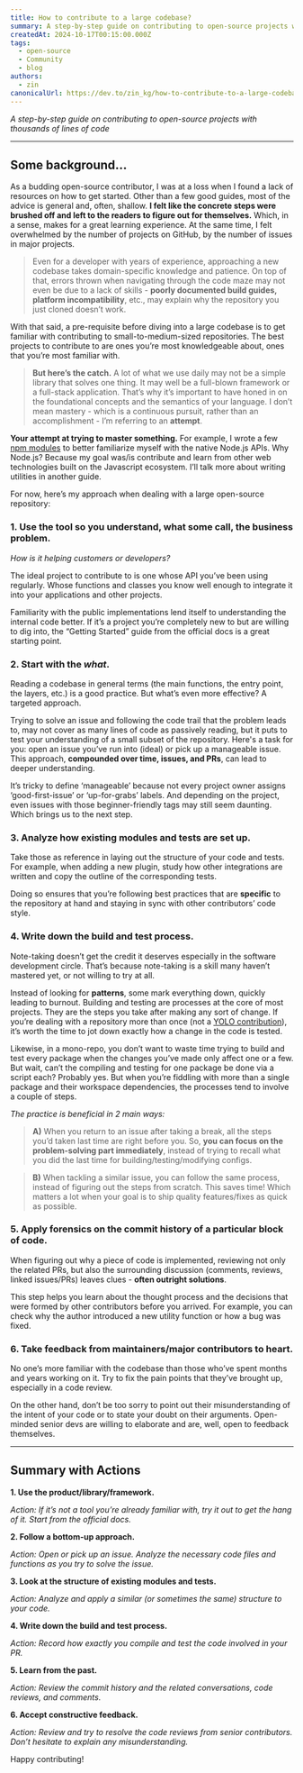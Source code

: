 ```yaml
---
title: How to contribute to a large codebase?
summary: A step-by-step guide on contributing to open-source projects with thousands of lines of code
createdAt: 2024-10-17T00:15:00.000Z
tags:
  - open-source
  - Community
  - blog
authors:
  - zin
canonicalUrl: https://dev.to/zin_kg/how-to-contribute-to-a-large-codebase-2ho0
---
```


_A step-by-step guide on contributing to open-source projects with thousands of lines of code_

---

## Some background...

As a budding open-source contributor, I was at a loss when I found a lack of resources on how to get started. Other than a few good guides, most of the advice is general and, often, shallow. **I felt like the concrete steps were brushed off and left to the readers to figure out for themselves.** Which, in a sense, makes for a great learning experience. At the same time, I felt overwhelmed by the number of projects on GitHub, by the number of issues in major projects.

> Even for a developer with years of experience, approaching a new codebase takes domain-specific knowledge and patience. On top of that, errors thrown when navigating through the code maze may not even be due to a lack of skills - **poorly documented build guides, platform incompatibility**, etc., may explain why the repository you just cloned doesn’t work.

With that said, a pre-requisite before diving into a large codebase is to get familiar with contributing to small-to-medium-sized repositories. The best projects to contribute to are ones you’re most knowledgeable about, ones that you’re most familiar with.

> **But here’s the catch.** A lot of what we use daily may not be a simple library that solves one thing. It may well be a full-blown framework or a full-stack application. That’s why it’s important to have honed in on the foundational concepts and the semantics of your language. I don’t mean mastery - which is a continuous pursuit, rather than an accomplishment - I’m referring to an **attempt**.

**Your attempt at trying to master something.** For example, I wrote a few [npm modules](https://www.npmjs.com/settings/zin_kg/packages) to better familiarize myself with the native Node.js APIs. Why Node.js? Because my goal was/is contribute and learn from other web technologies built on the Javascript ecosystem. I’ll talk more about writing utilities in another guide.

For now, here’s my approach when dealing with a large open-source repository:

### 1. Use the tool so you understand, what some call, the business problem.

_How is it helping customers or developers?_

The ideal project to contribute to is one whose API you’ve been using regularly. Whose functions and classes you know well enough to integrate it into your applications and other projects. 

Familiarity with the public implementations lend itself to understanding the internal code better. If it’s a project you’re completely new to but are willing to dig into, the “Getting Started” guide from the official docs is a great starting point.

### 2. Start with the _what_.

Reading a codebase in general terms (the main functions, the entry point, the layers, etc.) is a good practice. But what’s even more effective? A targeted approach.

Trying to solve an issue and following the code trail that the problem leads to, may not cover as many lines of code as passively reading, but it puts to test your understanding of a small subset of the repository. Here's a task for you: open an issue you’ve run into (ideal) or pick up a manageable issue. This approach, **compounded over time, issues, and PRs**, can lead to deeper understanding.

It’s tricky to define ‘manageable’ because not every project owner assigns ‘good-first-issue’ or ‘up-for-grabs’ labels. And depending on the project, even issues with those beginner-friendly tags may still seem daunting. Which brings us to the next step.

### 3. Analyze how existing modules and tests are set up.

Take those as reference in laying out the structure of your code and tests. For example, when adding a new plugin, study how other integrations are written and copy the outline of the corresponding tests.

Doing so ensures that you’re following best practices that are **specific** to the repository at hand and staying in sync with other contributors’ code style.

### 4. Write down the build and test process.

Note-taking doesn’t get the credit it deserves especially in the software development circle. That’s because note-taking is a skill many haven’t mastered yet, or not willing to try at all.

Instead of looking for **patterns**, some mark everything down, quickly leading to burnout. Building and testing are processes at the core of most projects. They are the steps you take after making any sort of change. If you’re dealing with a repository more than once (not a [YOLO contribution](https://opensauced.pizza/blog/yolo-coder)), it’s worth the time to jot down exactly how a change in the code is tested.

Likewise, in a mono-repo, you don’t want to waste time trying to build and test every package when the changes you’ve made only affect one or a few. But wait, can’t the compiling and testing for one package be done via a script each? Probably yes. But when you’re fiddling with more than a single package and their workspace dependencies, the processes tend to involve a couple of steps.

_The practice is beneficial in 2 main ways:_

>**A)** When you return to an issue after taking a break, all the steps you’d taken last time are right before you. So, **you can focus on the problem-solving part immediately**, instead of trying to recall what you did the last time for building/testing/modifying configs.

>**B)** When tackling a similar issue, you can follow the same process, instead of figuring out the steps from scratch. This saves time! Which matters a lot when your goal is to ship quality features/fixes as quick as possible.


### 5. Apply forensics on the commit history of a particular block of code.

When figuring out why a piece of code is implemented, reviewing not only the related PRs, but also the surrounding discussion (comments, reviews, linked issues/PRs) leaves clues - **often outright solutions**. 

This step helps you learn about the thought process and the decisions that were formed by other contributors before you arrived. For example, you can check why the author introduced a new utility function or how a bug was fixed.

### 6. Take feedback from maintainers/major contributors to heart.

No one’s more familiar with the codebase than those who’ve spent months and years working on it. Try to fix the pain points that they’ve brought up, especially in a code review.

On the other hand, don’t be too sorry to point out their misunderstanding of the intent of your code or to state your doubt on their arguments. Open-minded senior devs are willing to elaborate and are, well, open to feedback themselves.

---

## Summary with Actions

**1. Use the product/library/framework.**

_Action: If it’s not a tool you’re already familiar with, try it out to get the hang of it. Start from the official docs._

**2. Follow a bottom-up approach.**

_Action: Open or pick up an issue. Analyze the necessary code files and functions as you try to solve the issue._

**3. Look at the structure of existing modules and tests.**

_Action: Analyze and apply a similar (or sometimes the same) structure to your code._

**4. Write down the build and test process.**

_Action: Record how exactly you compile and test the code involved in your PR._

**5. Learn from the past.**

_Action: Review the commit history and the related conversations, code reviews, and comments._

**6. Accept constructive feedback.**

_Action: Review and try to resolve the code reviews from senior contributors. Don’t hesitate to explain any misunderstanding._

Happy contributing!
